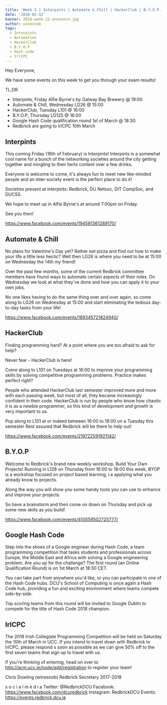 ```yaml
---
title: 'Week 3 | Interpints | Automate & Chill | HackerClub | B.Y.O.P. | Google Hash Code | IrlCPC'
date: '2018-02-12'
banner: 2018-week-22-announce.jpg
author: winesnob
tags:
  - Interpints
  - Automation
  - HackerClub
  - B.Y.O.P
  - Hash code
  - IrlCPC
---
```


Hey Everyone,

We have some events on this week to get you through your exam results!

TL;DR
  - Interpints, Friday Alfie Byrne's by Galway Bay Brewery @ 19:00
  - Automate & Chill, Wednesday LG26 @ 15:00
  - HackerClub, Tuesday L101 @ 16:00
  - B.Y.O.P, Thursday LG125 @ 16:00
  - Google Hash Code qualification round 1st of March @ 18:30.
  - Redbrick are going to IrlCPC 10th March

<!-- more -->

## Interpints

This coming Friday (16th of February) is Interpints! Interpints is a somewhat cool name for a bunch of the networking societies around the city getting together and mingling to their herts content over a few drinks.

Everyone is welcome to come, it's always fun to meet new like-minded people and an inter-society event is the perfect place to do it!

Societies present at interpints:
Redbrick, DU Netsoc, DIT CompSoc, and DUCSS.

We hope to meet up in Alfie Byrne's at around 7:00pm on Friday.

See you then!

https://www.facebook.com/events/194581361289170/

## Automate & Chill

No plans for Valentine's Day yet? Rather eat pizza and find out how to make your life a little less hectic? Well then LG26 is where you need to be at 15:00 on Wednesday the 14th my friend!

Over the past few months, some of the current Redbrick committee members have found ways to automate certain aspects of their roles. On Wednesday we look at what they've done and how you can apply it to your own jobs.

No one likes having to do the same thing over and over again, so come along to LG26 on Wednesday at 15:00 and start eliminating the tedious day-to-day tasks from your life!

https://www.facebook.com/events/189345721824940/

## HackerClub

Finding programming hard? At a point where you are too afraid to ask for help?

Never fear - HackerClub is here!

Come along to L101 on Tuesdays at 16:00 to improve your programming skills by solving competitive programming problems. Practice makes perfect right?

People who attended HackerClub last semester improved more and more with each passing week, but most of all, they became increasingly confident in their code. HackerClub is run by people who know how chaotic it is as a newbie programmer, so this kind of development and growth is very important to us.

Pop along to L101 at or indeed between 16:00 to 18:00 on a Tuesday this semester Rest assured that Redbrick will be there to help out!

https://www.facebook.com/events/219722591921142/

## B.Y.O.P

Welcome to Redbrick's brand new weekly workshop, Build Your Own Projects! Running in L128 on Thursday from 16:00 to 18:00 this week, BYOP is a workshop focused on project based learning, i.e applying what you already know to projects.

Along the way you will show you some handy tools you can use to enhance and improve your projects.

So have a brainstorm and then come on down on Thursday and pick up some new skills as you build!

https://www.facebook.com/events/410559502725777/

## Google Hash Code

Step into the shoes of a Google engineer during Hash Code, a team programming competition that tasks students and professionals across Europe, the Middle East and Africa with solving a Google engineering problem. Are you up for the challenge? The first round (an Online Qualification Round) is on 1st March at 18:30 CET.

You can take part from anywhere you'd like, or you can participate in one of the Hash Code hubs. DCU's School of Computing is once again a Hash Code hub, providing a fun and exciting environment where teams compete side-by-side.

Top scoring teams from this round will be invited to Google Dublin to compete for the title of Hash Code 2018 champion.

## IrlCPC

The 2018 Irish Collegiate Programming Competition will be held on Saturday the 10th of March in UCC. If you intend to travel down with Redbrick to IrlCPC, please respond s soon as possible as we can give 50% off to the first seven teams that sign up to travel with us.

If you're thinking of entering, head on over to http://acm.ucc.ie/node/add/registration to register your team!


Chris Dowling (winesnob)
Redbrick Secretary 2017-2018

s o c i a l m e d i a
Twitter: @RedbrickDCU
Facebook: https://www.facebook.com/dcuredbrick
Instagram: RedbrickDCU
Events: https://events.redbrick.dcu.ie

